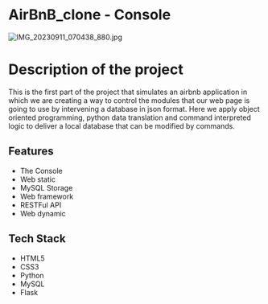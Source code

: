 # AirBnB_clone - Console

![IMG_20230911_070438_880.jpg](https://github.com/C.shoga/AirBnB_clone/images/IMG_20230911_070438_880.jpg)

# Description of the project

This is the first part of the project that simulates an airbnb application in which we are creating a way to control the modules that our web page is going to use by intervening a database in json format. Here we apply object oriented programming, python data translation and command interpreted logic to deliver a local database that can be modified by commands.

## Features
- The Console
- Web static
- MySQL Storage
- Web framework
- RESTFul API
- Web dynamic

## Tech Stack

- HTML5
- CSS3
- Python
- MySQL
- Flask